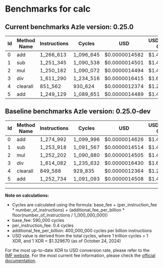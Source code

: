 # Benchmarks for calc

## Current benchmarks Azle version: 0.25.0

| Id  | Method Name | Instructions | Cycles    | USD           | USD/Million Calls | Change                            |
| --- | ----------- | ------------ | --------- | ------------- | ----------------- | --------------------------------- |
| 0   | add         | 1_266_613    | 1_096_645 | $0.0000014582 | $1.45             | <font color="green">-8_379</font> |
| 1   | sub         | 1_251_345    | 1_090_538 | $0.0000014501 | $1.45             | <font color="green">-2_573</font> |
| 2   | mul         | 1_250_182    | 1_090_072 | $0.0000014494 | $1.44             | <font color="green">-2_020</font> |
| 3   | div         | 1_611_290    | 1_234_516 | $0.0000016415 | $1.64             | <font color="green">-2_792</font> |
| 4   | clearall    | 851_562      | 930_624   | $0.0000012374 | $1.23             | <font color="red">+1_974</font>   |
| 5   | add         | 1_249_129    | 1_089_651 | $0.0000014489 | $1.44             | <font color="green">-3_605</font> |

## Baseline benchmarks Azle version: 0.25.0-dev

| Id  | Method Name | Instructions | Cycles    | USD           | USD/Million Calls |
| --- | ----------- | ------------ | --------- | ------------- | ----------------- |
| 0   | add         | 1_274_992    | 1_099_996 | $0.0000014626 | $1.46             |
| 1   | sub         | 1_253_918    | 1_091_567 | $0.0000014514 | $1.45             |
| 2   | mul         | 1_252_202    | 1_090_880 | $0.0000014505 | $1.45             |
| 3   | div         | 1_614_082    | 1_235_632 | $0.0000016430 | $1.64             |
| 4   | clearall    | 849_588      | 929_835   | $0.0000012364 | $1.23             |
| 5   | add         | 1_252_734    | 1_091_093 | $0.0000014508 | $1.45             |

---

**Note on calculations:**

- Cycles are calculated using the formula: base_fee + (per_instruction_fee \* number_of_instructions) + (additional_fee_per_billion \* floor(number_of_instructions / 1_000_000_000))
- base_fee: 590_000 cycles
- per_instruction_fee: 0.4 cycles
- additional_fee_per_billion: 400_000_000 cycles per billion instructions
- USD value is derived from the total cycles, where 1 trillion cycles = 1 XDR, and 1 XDR = $1.329670 (as of October 24, 2024)

For the most up-to-date XDR to USD conversion rate, please refer to the [IMF website](https://www.imf.org/external/np/fin/data/rms_sdrv.aspx).
For the most current fee information, please check the [official documentation](https://internetcomputer.org/docs/current/developer-docs/gas-cost#execution).
